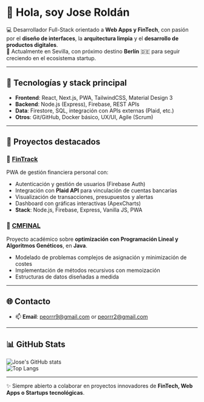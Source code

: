 # 👋 Hola, soy Jose Roldán  

💻 Desarrollador Full-Stack orientado a **Web Apps y FinTech**, con pasión por el **diseño de interfaces**, la **arquitectura limpia** y el **desarrollo de productos digitales**.  
📍 Actualmente en Sevilla, con próximo destino **Berlín** 🇩🇪 para seguir creciendo en el ecosistema startup.  

---

## 🚀 Tecnologías y stack principal

- **Frontend**: React, Next.js, PWA, TailwindCSS, Material Design 3  
- **Backend**: Node.js (Express), Firebase, REST APIs  
- **Data**: Firestore, SQL, integración con APIs externas (Plaid, etc.)  
- **Otros**: Git/GitHub, Docker básico, UX/UI, Agile (Scrum)  

---

## 📂 Proyectos destacados

### 🔹 [FinTrack](https://github.com/madgIitch/FinTrack-main2)
PWA de gestión financiera personal con:
- Autenticación y gestión de usuarios (Firebase Auth)  
- Integración con **Plaid API** para vinculación de cuentas bancarias  
- Visualización de transacciones, presupuestos y alertas  
- Dashboard con gráficas interactivas (ApexCharts)  
- **Stack**: Node.js, Firebase, Express, Vanilla JS, PWA  

### 🔹 [CMFINAL](https://github.com/madgIitch/CMFINAL)
Proyecto académico sobre **optimización con Programación Lineal y Algoritmos Genéticos**, en **Java**.  
- Modelado de problemas complejos de asignación y minimización de costes  
- Implementación de métodos recursivos con memoización  
- Estructuras de datos diseñadas a medida  

---

## 🌐 Contacto
- 📫 **Email**: peorrr9@gmail.com  or peorrr2@gmail.com

---

## 📊 GitHub Stats

![Jose's GitHub stats](https://github-readme-stats.vercel.app/api?username=madgIitch&show_icons=true&theme=radical)  
![Top Langs](https://github-readme-stats.vercel.app/api/top-langs/?username=madgIitch&layout=compact&theme=radical)

---

✨ Siempre abierto a colaborar en proyectos innovadores de **FinTech, Web Apps o Startups tecnológicas**.  
